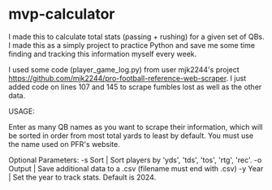 # mvp-calculator
I made this to calculate total stats (passing + rushing) for a given set of QBs. I made this as a simply project to practice Python and save me some time finding and tracking this information myself every week.

I used some code (player_game_log.py) from user mjk2244's project https://github.com/mjk2244/pro-football-reference-web-scraper. I just added code on lines 107 and 145 to scrape fumbles lost as well as the other data. 

USAGE:

Enter as many QB names as you want to scrape their information, which will be sorted in order from most total yards to least by default. You must use the name used on PFR's website.

Optional Parameters:
-s Sort | Sort players by 'yds', 'tds', 'tos', 'rtg', 'rec'.
-o Output | Save additional data to a .csv (filename must end with .csv)
-y Year | Set the year to track stats. Default is 2024.
